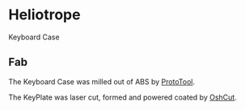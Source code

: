 
# Heliotrope
Keyboard Case

## Fab
The Keyboard Case was milled out of ABS by [ProtoTool](https://prototool.com/). 

The KeyPlate was laser cut, formed and powered coated by [OshCut](https://www.oshcut.com/).

